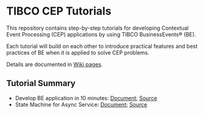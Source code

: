 # TIBCO CEP Tutorials

This repository contains step-by-step tutorials for developing Contextual Event Processing (CEP) applications by using TIBCO BusinessEvents® (BE).

Each tutorial will build on each other to introduce practical features and best practices of BE when it is applied to solve CEP problems.

Details are documented in [Wiki pages](https://github.com/learn-tibco-cep/tutorials/wiki).

## Tutorial Summary

* Develop BE application in 10 minutes: [Document](https://github.com/learn-tibco-cep/tutorials/wiki/Get-Started); [Source](https://github.com/learn-tibco-cep/Demo)
* State Machine for Async Service: [Document](https://github.com/learn-tibco-cep/tutorials/wiki/State-Machine-for-Async-Service); [Source](https://github.com/learn-tibco-cep/AsyncService)
